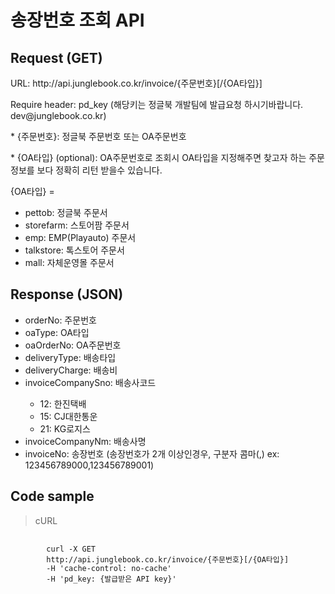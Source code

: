 # 송장번호 조회 API

## Request (GET) ##
<p>URL: http://api.junglebook.co.kr/invoice/{주문번호}[/{OA타입}]</p>
<p>Require header: pd_key (해당키는 정글북 개발팀에 발급요청 하시기바랍니다. dev@junglebook.co.kr)</p>

<p>* {주문번호}: 정글북 주문번호 또는 OA주문번호</p>
<p>* {OA타입} (optional): OA주문번호로 조회시 OA타입을 지정해주면 찾고자 하는 주문정보를 보다 정확히 리턴 받을수 있습니다.</p>
<p>
	{OA타입} = 
	<ul>
		<li>pettob: 정글북 주문서</li>
		<li>storefarm: 스토어팜 주문서</li>
		<li>emp: EMP(Playauto) 주문서</li>
		<li>talkstore: 톡스토어 주문서</li>
		<li>mall: 자체운영몰 주문서</li>
	</ul>
</p>

## Response (JSON) ##
<ul>
  <li>orderNo: 주문번호</li>
  <li>oaType: OA타입</li>
  <li>oaOrderNo: OA주문번호</li>
  <li>deliveryType: 배송타입</li>
  <li>deliveryCharge: 배송비</li>
  <li>invoiceCompanySno: 배송사코드</li>
	<ul>
		<li>12: 한진택배</li>
		<li>15: CJ대한통운</li>
		<li>21: KG로지스</li>
	</ul>
  <li>invoiceCompanyNm: 배송사명</li>
  <li>invoiceNo: 송장번호 (송장번호가 2개 이상인경우, 구분자 콤마(,) ex: 123456789000,123456789001)</li>
</ul>

## Code sample ##
<blockquote>
	<p>cURL</p>
</blockquote>
<pre>
	<code>
		curl -X GET
		http://api.junglebook.co.kr/invoice/{주문번호}[/{OA타입}]
		-H 'cache-control: no-cache'
		-H 'pd_key: {발급받은 API key}'
	</code>
</pre>
